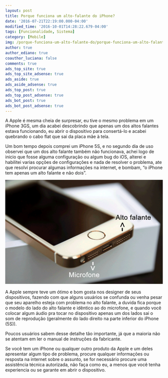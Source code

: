 ```yaml
---
layout: post
title: Porque funciona um alto-falante do iPhone?
date: '2016-07-21T22:19:00.000-04:00'
modified_time: '2016-10-01T14:28:22.679-04:00'
tags: [Funcionalidade, Sistema]
category: [Mobile]
img: /porque-funciona-um-alto-falante-do/porque-funciona-um-alto-falante-do.jpg
author: true
author_ediano: true
coauthor_luciana: false
comments: true
ads_top_site: true
ads_top_site_adsense: true
ads_aside: true
ads_aside_adsense: true
ads_top_post: true
ads_top_post_adsense: true
ads_bot_post: true
ads_bot_post_adsense: true
---
```


A Apple é mesma cheia de surpresar, eu tive o mesmo problema em um iPhone 3GS, um dia acabei descobrindo que apenas um dos altos falantes estava funcionando, eu abrir o dispositivo para consertá-lo e acabei quebrando o cabo flat que sai da placa mãe à tela.

Um bom tempo depois comprei um iPhone 5S, e no segundo dia de uso observei que um dos alto falante também não funcionava, achei logo de inicio que fosse alguma configuração ou algum bug do iOS, alterei e habilitei varias opções de configurações e nada de resolver o problema, ate que resolvi procurar algumas informações na internet, e bombam, “o iPhone tem apenas um alto falante e não dois”.

![Microfone e alto-falante do Iphone](/img/post/porque-funciona-um-alto-falante-do/iphone-microfone-alto-falante.png)

A Apple sempre teve um ótimo e bom gosta nos designer de seus dispositivos, fazendo com que alguns usuários se confunda ou venha pesar que seu aparelho esteja com problema no alto falante, a duvida fica porque o modelo do lado do alto falante e idêntico ao do microfone, e quando você colocar algum áudio pra tocar no dispositivo apenas um dos lados sai o som de reprodução (geralmente do lado direito na parte inferior do iPhone (5S)).

Poucos usuários sabem desse detalhe tão importante, já que a maioria não se atentam em ler o manual de instruções da fabricante.

Se você tem um iPhone ou qualquer outro produto da Apple e um deles apresentar algum tipo de problema, procure qualquer informações ou resposta na internet sobre o assunto, se for necessário procure uma assistência técnica autorizada, não faça como eu, a menos que você tenha experiencia ou se garante em abrir o dispositivo.